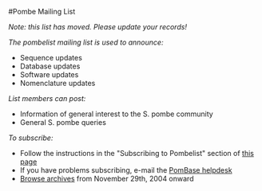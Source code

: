 #Pombe Mailing List

*Note: this list has moved. Please update your records!*

*The pombelist mailing list is used to announce:*

- Sequence updates
- Database updates
- Software updates
- Nomenclature updates

*List members can post:*

- Information of general interest to the S. pombe community
- General S. pombe queries

*To subscribe:*

- Follow the instructions in the "Subscribing to Pombelist" section of [this page](http://listserver.ebi.ac.uk/mailman/listinfo/pombelist)
- If you have problems subscribing, e-mail the [PomBase helpdesk](mailto:helpdesk@pombase.org)
- [Browse archives](http://listserver.ebi.ac.uk/pipermail/pombelist/) from November 29th, 2004 onward

